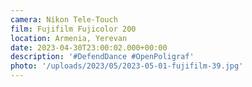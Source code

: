 ```yaml
---
camera: Nikon Tele-Touch
film: Fujifilm Fujicolor 200
location: Armenia, Yerevan
date: 2023-04-30T23:00:02.000+00:00
description: '#DefendDance #OpenPoligraf'
photo: '/uploads/2023/05/2023-05-01-fujifilm-39.jpg'
---
```

